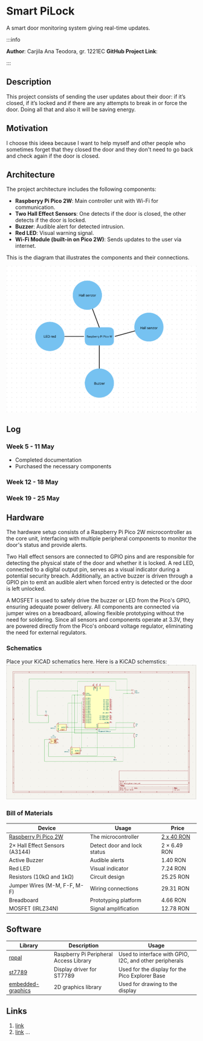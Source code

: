# Smart PiLock
A smart door monitoring system giving real-time updates.

:::info 

**Author**: Carjila Ana Teodora, gr. 1221EC
**GitHub Project Link**: <!-- link_to_github -->

:::

## Description

This project consists of sending the user updates about their door: if it’s closed, if it’s locked and if there are any attempts to break in or force the door. Doing all that and also it will be saving energy.

## Motivation

I choose this ideea because I want to help myself and other people who sometimes forget that they closed the door and they don't need to go back and check again if the door is closed.

## Architecture 

The project architecture includes the following components:
- **Raspberyy Pi Pico 2W**: Main controller unit with Wi-Fi for communication.
- **Two Hall Effect Sensors**: One detects if the door is closed, the other detects if the door is locked.
- **Buzzer**: Audible alert for detected intrusion.  
- **Red LED**: Visual warning signal.  
- **Wi-Fi Module (built-in on Pico 2W)**: Sends updates to the user via internet. 

This is the diagram that illustrates the components and their connections.

![Schematic diagram](image.png)
## Log

<!-- write your progress here every week -->

### Week 5 - 11 May
- Completed documentation
- Purchased the necessary components

### Week 12 - 18 May

### Week 19 - 25 May

## Hardware

The hardware setup consists of a Raspberry Pi Pico 2W microcontroller as the core unit, interfacing with multiple peripheral components to monitor the door's status and provide alerts.

Two Hall effect sensors are connected to GPIO pins and are responsible for detecting the physical state of the door and whether it is locked. A red LED, connected to a digital output pin, serves as a visual indicator during a potential security breach. Additionally, an active buzzer is driven through a GPIO pin to emit an audible alert when forced entry is detected or the door is left unlocked.

A MOSFET is used to safely drive the buzzer or LED from the Pico's GPIO, ensuring adequate power delivery. All components are connected via jumper wires on a breadboard, allowing flexible prototyping without the need for soldering. Since all sensors and components operate at 3.3V, they are powered directly from the Pico's onboard voltage regulator, eliminating the need for external regulators.

### Schematics

Place your KiCAD schematics here.
Here is a KiCAD schemstics:
![KiCAD scheme](image1.png)
### Bill of Materials

<!-- Fill out this table with all the hardware components that you might need.

The format is 
```
| [Device](link://to/device) | This is used ... | [price](link://to/store) |

```

-->

| Device | Usage | Price |
|--------|--------|-------|
| [Raspberry Pi Pico 2W](https://www.raspberrypi.com/documentation/microcontrollers/raspberry-pi-pico.html) | The microcontroller | [ 2 x 40 RON](https://www.optimusdigital.ro/en/raspberry-pi-boards/12394-raspberry-pi-pico-w.html) |
| 2× Hall Effect Sensors (A3144) | Detect door and lock status | 2 × 6.49 RON |
| Active Buzzer | Audible alerts | 1.40 RON |
| Red LED | Visual indicator | 7.24 RON |
| Resistors (10kΩ and 1kΩ) | Circuit design | 25.25 RON |
| Jumper Wires (M-M, F-F, M-F) | Wiring connections | 29.31 RON |
| Breadboard | Prototyping platform | 4.66 RON |
| MOSFET (IRLZ34N) | Signal amplification | 12.78 RON |

## Software

| Library | Description | Usage |
|---------|-------------|-------|
| [rppal](https://docs.rs/rppal/latest/rppal/) | Raspberry Pi Peripheral Access Library | Used to interface with GPIO, I2C, and other peripherals |
| [st7789](https://github.com/almindor/st7789) | Display driver for ST7789 | Used for the display for the Pico Explorer Base |
| [embedded-graphics](https://github.com/embedded-graphics/embedded-graphics) | 2D graphics library | Used for drawing to the display |

## Links

<!-- Add a few links that inspired you and that you think you will use for your project -->

1. [link](https://example.com)
2. [link](https://example3.com)
...
